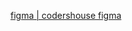 
[figma | codershouse figma](https://www.figma.com/file/GIWKMKhOA3wmPpe1kDgcym/Coders-house?node-id=0%3A1)

